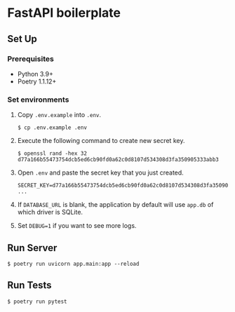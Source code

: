 # FastAPI boilerplate

## Set Up

### Prerequisites

- Python 3.9+
- Poetry 1.1.12+

### Set environments

1. Copy `.env.example` into `.env`.

    ```
    $ cp .env.example .env
    ```

2. Execute the following command to create new secret key.

    ```
    $ openssl rand -hex 32
    d77a166b55473754dcb5ed6cb90fd0a62c0d8107d534308d3fa350905333abb3
    ```

3. Open `.env` and paste the secret key that you just created.

    ```
    SECRET_KEY=d77a166b55473754dcb5ed6cb90fd0a62c0d8107d534308d3fa350905333abb3
    ...
    ```

4. If `DATABASE_URL` is blank, the application by default will use `app.db` of which driver is SQLite.

5. Set `DEBUG=1` if you want to see more logs.

## Run Server

```
$ poetry run uvicorn app.main:app --reload
```

## Run Tests
```
$ poetry run pytest
```

